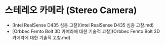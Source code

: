 # 스테레오 카메라 (Stereo Camera)
- [Intel RealSense D435 심층 고찰](Intel RealSense D435 심층 고찰.md)
- [Orbbec Femto Bolt 3D 카메라에 대한 기술적 고찰](Orbbec Femto Bolt 3D 카메라에 대한 기술적 고찰.md)
